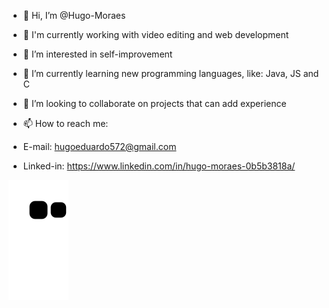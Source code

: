 - 👋 Hi, I’m @Hugo-Moraes
- 🔭 I'm currently working with video editing and web development
- 👀 I’m interested in self-improvement
- 🌱 I’m currently learning new programming languages, like: Java, JS and C
- 🤝 I’m looking to collaborate on projects that can add experience

- 📫 How to reach me:
- E-mail: hugoeduardo572@gmail.com
- Linked-in: https://www.linkedin.com/in/hugo-moraes-0b5b3818a/
<!---
Hugo-Moraes/Hugo-Moraes is a ✨ special ✨ repository because its `README.md` (this file) appears on your GitHub profile.
You can click the Preview link to take a look at your changes.
--->
![snake gif](https://github.com/Hugo-Moraes/Hugo-Moraes/blob/output/github-contribution-grid-snake.svg)
